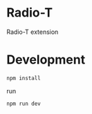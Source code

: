 # Radio-T

Radio-T extension

# Development

```shell
npm install
```

run

```shell
npm run dev
```